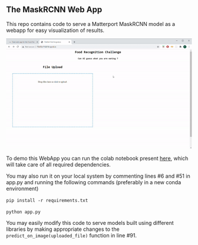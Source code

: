 ## The MaskRCNN Web App

This repo contains code to serve a Matterport MaskRCNN model as a webapp for easy visualization of results.

![demo gif](assets/demo.gif)

To demo this WebApp you can run the colab notebook present [here](https://colab.research.google.com/drive/1AQ2mY0vlqVIUFefXzqaKD0e89k7LpBtu?usp=sharing), which will take care of all required dependencies.

You may also run it on your local system by commenting lines #6 and #51 in app.py and running the following commands (preferably in a new conda environment)

`pip install -r requirements.txt`

`python app.py`

You may easily modify this code to serve models built using different libraries by making appropriate changes to the `predict_on_image(uploaded_file)` function in line #91.
